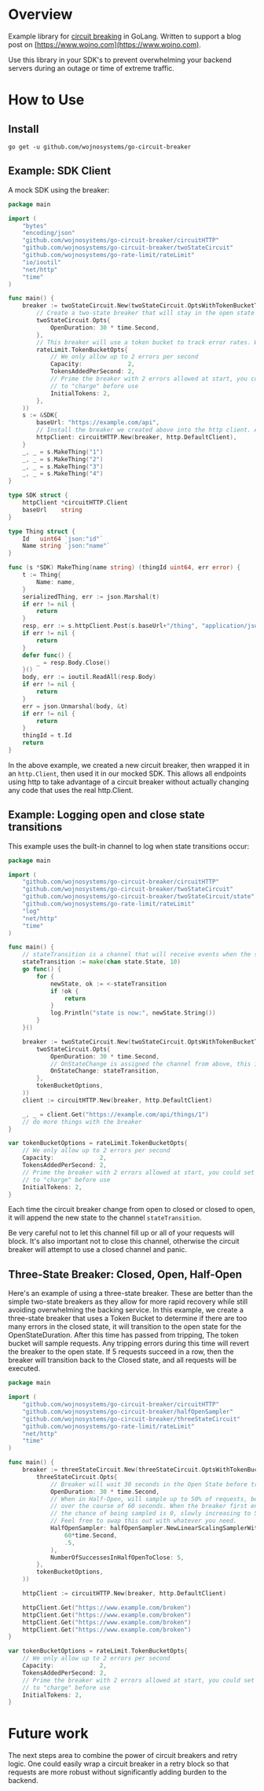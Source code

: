 # Overview

Example library for [circuit breaking](https://martinfowler.com/bliki/CircuitBreaker.html) in GoLang. Written to support a blog post on [https://www.wojno.com](https://www.wojno.com).

Use this library in your SDK's to prevent overwhelming your backend servers during an outage or time of extreme traffic.

# How to Use

## Install

`go get -u github.com/wojnosystems/go-circuit-breaker`

## Example: SDK Client

A mock SDK using the breaker:

```go
package main

import (
	"bytes"
	"encoding/json"
	"github.com/wojnosystems/go-circuit-breaker/circuitHTTP"
	"github.com/wojnosystems/go-circuit-breaker/twoStateCircuit"
	"github.com/wojnosystems/go-rate-limit/rateLimit"
	"io/ioutil"
	"net/http"
	"time"
)

func main() {
	breaker := twoStateCircuit.New(twoStateCircuit.OptsWithTokenBucketTripDecider(
		// Create a two-state breaker that will stay in the open state for 30 seconds
		twoStateCircuit.Opts{
			OpenDuration: 30 * time.Second,
		},
		// This breaker will use a token bucket to track error rates. When exceeded, the breaker will trip
		rateLimit.TokenBucketOpts{
			// We only allow up to 2 errors per second
			Capacity:             2,
			TokensAddedPerSecond: 2,
			// Prime the breaker with 2 errors allowed at start, you could set this to 0 and force the breaker
			// to "charge" before use
			InitialTokens: 2,
		},
	))
	s := &SDK{
		baseUrl: "https://example.com/api",
		// Install the breaker we created above into the http client. Any failing requests will interact with the breaker
		httpClient: circuitHTTP.New(breaker, http.DefaultClient),
	}
	_, _ = s.MakeThing("1")
	_, _ = s.MakeThing("2")
	_, _ = s.MakeThing("3")
	_, _ = s.MakeThing("4")
}

type SDK struct {
	httpClient *circuitHTTP.Client
	baseUrl    string
}

type Thing struct {
	Id   uint64 `json:"id"`
	Name string `json:"name"`
}

func (s *SDK) MakeThing(name string) (thingId uint64, err error) {
	t := Thing{
		Name: name,
	}
	serializedThing, err := json.Marshal(t)
	if err != nil {
		return
	}
	resp, err := s.httpClient.Post(s.baseUrl+"/thing", "application/json", bytes.NewBuffer(serializedThing))
	if err != nil {
		return
	}
	defer func() {
		_ = resp.Body.Close()
	}()
	body, err := ioutil.ReadAll(resp.Body)
	if err != nil {
		return
	}
	err = json.Unmarshal(body, &t)
	if err != nil {
		return
	}
	thingId = t.Id
	return
}
```

In the above example, we created a new circuit breaker, then wrapped it in an `http.Client`, then used it in our mocked SDK. This allows all endpoints using http to take advantage of a circuit breaker without actually changing any code that uses the real http.Client.

## Example: Logging open and close state transitions

This example uses the built-in channel to log when state transitions occur:

```go
package main

import (
	"github.com/wojnosystems/go-circuit-breaker/circuitHTTP"
	"github.com/wojnosystems/go-circuit-breaker/twoStateCircuit"
	"github.com/wojnosystems/go-circuit-breaker/twoStateCircuit/state"
	"github.com/wojnosystems/go-rate-limit/rateLimit"
	"log"
	"net/http"
	"time"
)

func main() {
	// stateTransition is a channel that will receive events when the state changes.
	stateTransition := make(chan state.State, 10)
	go func() {
		for {
			newState, ok := <-stateTransition
			if !ok {
				return
			}
			log.Println("state is now:", newState.String())
		}
	}()

	breaker := twoStateCircuit.New(twoStateCircuit.OptsWithTokenBucketTripDecider(
		twoStateCircuit.Opts{
			OpenDuration: 30 * time.Second,
			// OnStateChange is assigned the channel from above, this is how we tell the breaker to send events
			OnStateChange: stateTransition,
		},
		tokenBucketOptions,
	))
	client := circuitHTTP.New(breaker, http.DefaultClient)

	_, _ = client.Get("https://example.com/api/things/1")
	// do more things with the breaker
}

var tokenBucketOptions = rateLimit.TokenBucketOpts{
	// We only allow up to 2 errors per second
	Capacity:             2,
	TokensAddedPerSecond: 2,
	// Prime the breaker with 2 errors allowed at start, you could set this to 0 and force the breaker
	// to "charge" before use
	InitialTokens: 2,
}
```

Each time the circuit breaker change from open to closed or closed to open, it will append the new state to the channel `stateTransition`.

Be very careful not to let this channel fill up or all of your requests will block. It's also important not to close this channel, otherwise the circuit breaker will attempt to use a closed channel and panic.

## Three-State Breaker: Closed, Open, Half-Open

Here's an example of using a three-state breaker. These are better than the simple two-state breakers as they allow for more rapid recovery while still avoiding overwhelming the backing service. In this example, we create a three-state breaker that uses a Token Bucket to determine if there are too many errors in the closed state, it will transition to the open state for the OpenStateDuration. After this time has passed from tripping, The token bucket will sample requests. Any tripping errors during this time will revert the breaker to the open state. If 5 requests succeed in a row, then the breaker will transition back to the Closed state, and all requests will be executed.


```go
package main

import (
	"github.com/wojnosystems/go-circuit-breaker/circuitHTTP"
	"github.com/wojnosystems/go-circuit-breaker/halfOpenSampler"
	"github.com/wojnosystems/go-circuit-breaker/threeStateCircuit"
	"github.com/wojnosystems/go-rate-limit/rateLimit"
	"net/http"
	"time"
)

func main() {
	breaker := threeStateCircuit.New(threeStateCircuit.OptsWithTokenBucketTripDecider(
		threeStateCircuit.Opts{
			// Breaker will wait 30 seconds in the Open State before transitioning to Half-Open
			OpenDuration: 30 * time.Second,
			// When in Half-Open, will sample up to 50% of requests, becoming more likely
			// over the course of 60 seconds. When the breaker first enters Half-Open,
			// the chance of being sampled is 0, slowly increasing to 50% once 60 seconds have passed
			// Feel free to swap this out with whatever you need.
			HalfOpenSampler: halfOpenSampler.NewLinearScalingSamplerWithStandardRandom(
				60*time.Second,
				.5,
			),
			NumberOfSuccessesInHalfOpenToClose: 5,
		},
		tokenBucketOptions,
	))

	httpClient := circuitHTTP.New(breaker, http.DefaultClient)

	httpClient.Get("https://www.example.com/broken")
	httpClient.Get("https://www.example.com/broken")
	httpClient.Get("https://www.example.com/broken")
	httpClient.Get("https://www.example.com/broken")
}

var tokenBucketOptions = rateLimit.TokenBucketOpts{
	// We only allow up to 2 errors per second
	Capacity:             2,
	TokensAddedPerSecond: 2,
	// Prime the breaker with 2 errors allowed at start, you could set this to 0 and force the breaker
	// to "charge" before use
	InitialTokens: 2,
}
```

# Future work

The next steps area to combine the power of circuit breakers and retry logic. One could easily wrap a circuit breaker in a retry block so that requests are more robust without significantly adding burden to the backend.
